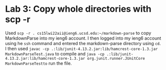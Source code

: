 # Lab 3: Copy whole directories with scp -r
Used `scp -r . cs15lwi22aii@ieng6.ucsd.edu:~/markdown-parse` to copy MarkdownParse into my ieng6 account.
I then logged into my ieng6 account using he `ssh` command and entered the markdown-parse directory using `cd`.
I then used `javac -cp .:lib/junit-4.13.2.jar:lib/hamcrest-core-1.3.jar MarkdownParseTest.java` to compile and 
`java -cp .:lib/junit-4.13.2.jar:lib/hamcrest-core-1.3.jar org.junit.runner.JUnitCore MarkdownParseTestto` run the file.
